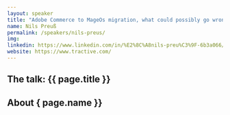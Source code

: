 ```yaml
---
layout: speaker
title: "Adobe Commerce to MageOs migration, what could possibly go wrong?"
name: Nils Preuß
permalink: /speakers/nils-preus/
img:
linkedin: https://www.linkedin.com/in/%E2%8C%A8nils-preu%C3%9F-6b3a066/
website: https://www.tractive.com/
---
```


## The talk: {{ page.title }}

## About { page.name }}
